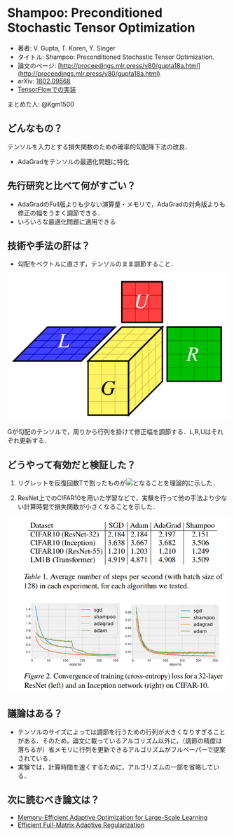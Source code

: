 # Shampoo: Preconditioned Stochastic Tensor Optimization

- 著者: V. Gupta, T. Koren, Y. Singer
- タイトル: Shampoo: Preconditioned Stochastic Tensor Optimization.
- 論文のページ: [http://proceedings.mlr.press/v80/gupta18a.html](http://proceedings.mlr.press/v80/gupta18a.html)
- arXiv: [1802.09568](https://arxiv.org/abs/1802.09568)
- [TensorFlowでの実装](https://github.com/tensorflow/tensorflow/blob/master/tensorflow/contrib/opt/python/training/shampoo.py)

まとめた人: @Kgm1500


## どんなもの？

テンソルを入力とする損失関数のための確率的勾配降下法の改良．

- AdaGradをテンソルの最適化問題に特化

## 先行研究と比べて何がすごい？

- AdaGradのFull版よりも少ない演算量・メモリで，AdaGradの対角版よりも修正の幅をうまく調節できる．
- いろいろな最適化問題に適用できる

## 技術や手法の肝は？

- 勾配をベクトルに直さず，テンソルのまま調節すること．

![fig. of tensor](arxiv_1802.09568/tensor.png)

Gが勾配のテンソルで，周りから行列を掛けて修正幅を調節する．L,R,Uはそれぞれ更新する．


## どうやって有効だと検証した？

1. リグレットを反復回数Tで割ったものが<img src="https://latex.codecogs.com/gif.latex?\inline&space;\mathcal{O}(T^{-1/2})" />となることを理論的に示した．

2. ResNet上でのCIFAR10を用いた学習などで，実験を行って他の手法より少ない計算時間で損失関数が小さくなることを示した．

![fig. of numerical test](arxiv_1802.09568/result.png)


## 議論はある？

- テンソルのサイズによっては調節を行うための行列が大きくなりすぎることがある．そのため，論文に載っているアルゴリズム以外に，（調節の精度は落ちるが）省メモリに行列を更新できるアルゴリズムがフルペーパーで提案されている．
- 実験では，計算時間を速くするために，アルゴリズムの一部を省略している．


## 次に読むべき論文は？

- [Memory-Efficient Adaptive Optimization for Large-Scale Learning](https://arxiv.org/abs/1901.11150)
- [Efficient Full-Matrix Adaptive Regularization](http://proceedings.mlr.press/v97/agarwal19b.html)
